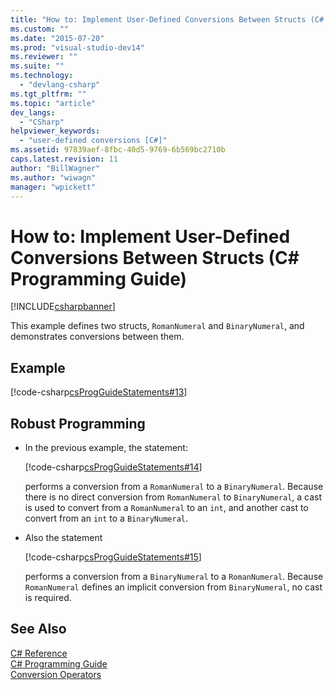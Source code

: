 ```yaml
---
title: "How to: Implement User-Defined Conversions Between Structs (C# Programming Guide) | Microsoft Docs"
ms.custom: ""
ms.date: "2015-07-20"
ms.prod: "visual-studio-dev14"
ms.reviewer: ""
ms.suite: ""
ms.technology: 
  - "devlang-csharp"
ms.tgt_pltfrm: ""
ms.topic: "article"
dev_langs: 
  - "CSharp"
helpviewer_keywords: 
  - "user-defined conversions [C#]"
ms.assetid: 97839aef-8fbc-40d5-9769-6b569bc2710b
caps.latest.revision: 11
author: "BillWagner"
ms.author: "wiwagn"
manager: "wpickett"
---
```

# How to: Implement User-Defined Conversions Between Structs (C# Programming Guide)
[!INCLUDE[csharpbanner](../../../includes/csharpbanner.md)]

This example defines two structs, `RomanNumeral` and `BinaryNumeral`, and demonstrates conversions between them.  
  
## Example  
 [!code-csharp[csProgGuideStatements#13](../../../samples/snippets/csharp/VS_Snippets_VBCSharp/csProgGuideStatements/CS/Statements.cs#13)]  
  
## Robust Programming  
  
-   In the previous example, the statement:  
  
     [!code-csharp[csProgGuideStatements#14](../../../samples/snippets/csharp/VS_Snippets_VBCSharp/csProgGuideStatements/CS/Statements.cs#14)]  
  
     performs a conversion from a `RomanNumeral` to a `BinaryNumeral`. Because there is no direct conversion from `RomanNumeral` to `BinaryNumeral`, a cast is used to convert from a `RomanNumeral` to an `int`, and another cast to convert from an `int` to a `BinaryNumeral`.  
  
-   Also the statement  
  
     [!code-csharp[csProgGuideStatements#15](../../../samples/snippets/csharp/VS_Snippets_VBCSharp/csProgGuideStatements/CS/Statements.cs#15)]  
  
     performs a conversion from a `BinaryNumeral` to a `RomanNumeral`. Because `RomanNumeral` defines an implicit conversion from `BinaryNumeral`, no cast is required.  
  
## See Also  
 [C# Reference](../../../csharp/language-reference/index.md)   
 [C# Programming Guide](../../../csharp/programming-guide/index.md)   
 [Conversion Operators](../../../csharp/programming-guide/statements-expressions-operators/conversion-operators.md)